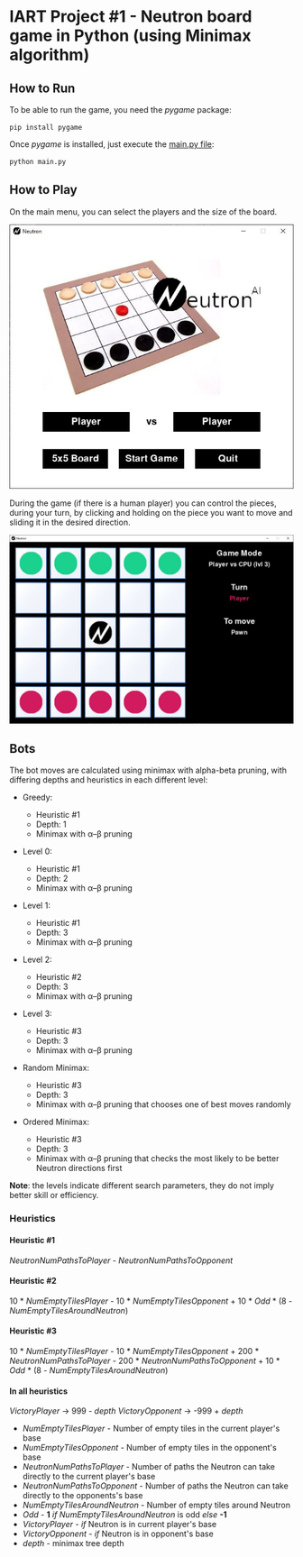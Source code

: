 # IART Project #1 - Neutron board game in Python (using Minimax algorithm)

## How to Run
To be able to run the game, you need the *pygame* package:

```
pip install pygame
```

Once *pygame* is installed, just execute the [main.py file](main.py):

```python
python main.py
```

## How to Play

On the main menu, you can select the players and the size of the board. 

![Main menu](resources/screenshot1.JPG "Main Menu")

During the game (if there is a human player) you can control the pieces, during your turn, by clicking and holding on the piece you want to move and sliding it in the desired direction.

![Game screenshot](resources/screenshot2.JPG "Game screenshot")

## Bots

The bot moves are calculated using minimax with alpha-beta pruning, with differing depths and heuristics in each different level:
* Greedy:
    * Heuristic #1
    * Depth: 1
    * Minimax with α–β pruning

* Level 0:
    * Heuristic #1
    * Depth: 2
    * Minimax with α–β pruning

* Level 1:
    * Heuristic #1
    * Depth: 3
    * Minimax with α–β pruning

* Level 2:
    * Heuristic #2
    * Depth: 3
    * Minimax with α–β pruning

* Level 3:
    * Heuristic #3
    * Depth: 3
    * Minimax with α–β pruning

* Random Minimax:
    * Heuristic #3
    * Depth: 3
    * Minimax with α–β pruning that chooses one of best moves randomly

* Ordered Minimax:
    * Heuristic #3
    * Depth: 3
    * Minimax with α–β pruning that checks the most likely to be better Neutron directions first

**Note**: the levels indicate different search parameters, they do not imply better skill or efficiency.

### Heuristics

#### Heuristic #1

*NeutronNumPathsToPlayer* - *NeutronNumPathsToOpponent*

#### Heuristic #2

10 * *NumEmptyTilesPlayer* - 10 * *NumEmptyTilesOpponent* + 10 * *Odd* * (8 - *NumEmptyTilesAroundNeutron*)

#### Heuristic #3

10 * *NumEmptyTilesPlayer* - 10 * *NumEmptyTilesOpponent* + 200 * *NeutronNumPathsToPlayer* - 200 * *NeutronNumPathsToOpponent* + 10 * *Odd* * (8 - *NumEmptyTilesAroundNeutron*)

#### In all heuristics
*VictoryPlayer* -> 999 - *depth*
*VictoryOpponent* -> -999 + *depth*

* *NumEmptyTilesPlayer* - Number of empty tiles in the current player's base
* *NumEmptyTilesOpponent* - Number of empty tiles in the opponent's base
* *NeutronNumPathsToPlayer* - Number of paths the Neutron can take directly to the current player's base
* *NeutronNumPathsToOpponent* - Number of paths the Neutron can take directly to the opponents's base
* *NumEmptyTilesAroundNeutron* - Number of empty tiles around Neutron
* *Odd* - **1** *if* *NumEmptyTilesAroundNeutron* is odd *else* **-1**
* *VictoryPlayer* - *if* Neutron is in current player's base
* *VictoryOpponent* - *if* Neutron is in opponent's base
* *depth* - minimax tree depth
